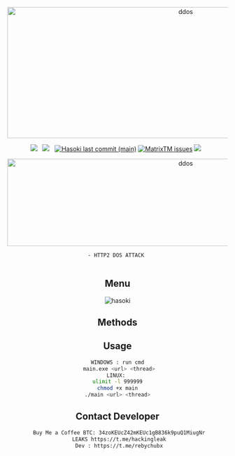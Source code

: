 <div align=center>
<p align="center"><img src="https://www.linkpicture.com/q/04_81.jpg" width="800px" height="300px" alt="ddos"></p>
 <p>
 <img src="https://img.shields.io/github/stars/cutipu/THOR-DOS?color=%23DF0067&style=for-the-badge"/> &nbsp;
 <img src="https://img.shields.io/github/forks/cutipu/THOR-DOS?color=%239999FF&style=for-the-badge"/> &nbsp;
  <a href="#"><img alt="Hasoki last commit (main)" src="https://img.shields.io/github/last-commit/cutipu/THOR-DOS/main?color=green&style=for-the-badge"></a>
 <a href="https://github.com/cutipu/THOR-DOS/issues"><img alt="MatrixTM issues" src="https://img.shields.io/github/issues/cutipu/HASOKI?color=purple&style=for-the-badge"></a>
   <img src="https://img.shields.io/github/license/cutipu/THOR-DOS?color=%23E8E8E8&style=for-the-badge"/> &nbsp;
</p>
<div align=center>
<p align="center"><img src="https://http2.github.io/asset/http2.svg" width="800px" height="200px" alt="ddos"></p>
 <p>

```sh
- HTTP2 DOS ATTACK 
 
```

## Menu
![hasoki](https://www.linkpicture.com/q/h2_3.png)
## Methods

## Usage
```sh
WINDOWS : run cmd
 main.exe <url> <thread>
LINUX: 
ulimit -l 999999
chmod +x main
./main <url> <thread>

```

## Contact Developer
```sh
 Buy Me a Coffee BTC: 34zoKEUcZ42mKEUc1gB836k9puQ1MiugNr
 LEAKS https://t.me/hackingleak
 Dev : https://t.me/rebychubx
```

